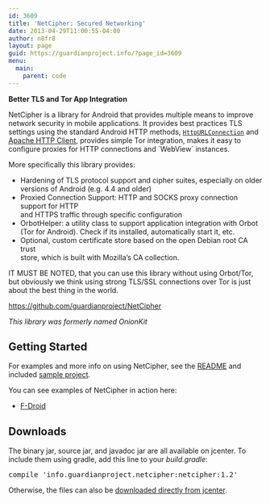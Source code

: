 ```yaml
---
id: 3609
title: 'NetCipher: Secured Networking'
date: 2013-04-29T11:00:55-04:00
author: n8fr8
layout: page
guid: https://guardianproject.info/?page_id=3609
menu:
  main:
    parent: code
---
```

**Better TLS and Tor App Integration**

NetCipher is a library for Android that provides multiple means to improve  
network security in mobile applications. It provides best practices TLS  
settings using the standard Android HTTP methods, <a href="https://developer.android.com/reference/java/net/HttpURLConnection.html" target="_blank"><code>HttpURLConnection</code></a> and  
<a href="https://hc.apache.org/httpcomponents-client-4.3.x/index.html" target="_blank">Apache HTTP Client</a>, provides simple Tor integration, makes it easy to  
configure proxies for HTTP connections and \`WebView\` instances.

More specifically this library provides:

  * Hardening of TLS protocol support and cipher suites, especially on older  
    versions of Android (e.g. 4.4 and older)
  * Proxied Connection Support: HTTP and SOCKS proxy connection support for HTTP  
    and HTTPS traffic through specific configuration
  * OrbotHelper: a utility class to support application integration with Orbot  
    (Tor for Android). Check if its installed, automatically start it, etc.
  * Optional, custom certificate store based on the open Debian root CA trust  
    store, which is built with Mozilla&#8217;s CA collection.

IT MUST BE NOTED, that you can use this library without using Orbot/Tor, but obviously we think using strong TLS/SSL connections over Tor is just about the best thing in the world.

<a title="onionkit" href="https://github.com/guardianproject/NetCipher" target="_blank">https://github.com/guardianproject/NetCipher</a>

_This library was formerly named OnionKit_

## Getting Started

For examples and more info on using NetCipher, see the <a href="https://github.com/guardianproject/NetCipher#readme" target="_blank">README</a> and included <a href="https://github.com/guardianproject/NetCipher/tree/master/sample" target="_blank">sample project</a>.

You can see examples of NetCipher in action here:

* <a href="https://gitlab.com/fdroid/fdroidclient/commit/2c88703588a6192cbf3ffd7ccb8d01b65c693ed3" target="_blank">F-Droid</a>

## Downloads

The binary jar, source jar, and javadoc jar are all available on jcenter. To include them using gradle, add this line to your _build.gradle_:

<pre>compile 'info.guardianproject.netcipher:netcipher:1.2'
</pre>

Otherwise, the files can also be <a href="https://dl.bintray.com/guardianproject/CipherKit/info/guardianproject/netcipher/netcipher/" target="_blank">downloaded directly from jcenter</a>.